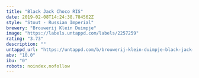 ```yaml
---
title: "Black Jack Choco RIS"
date: 2019-02-08T14:24:38.784562Z
style: "Stout - Russian Imperial"
brewery: "Brouwerij Klein Duimpje"
image: "https://labels.untappd.com/labels/2257259"
rating: "3.73"
description: ""
untappd_url: "https://untappd.com/b/brouwerij-klein-duimpje-black-jack-choco-ris/2257259"
abv: "10.0"
ibu: "0"
robots: noindex,nofollow
---
```

